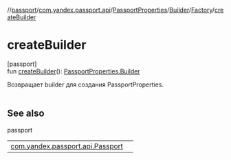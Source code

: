//[passport](../../../../../index.md)/[com.yandex.passport.api](../../../index.md)/[PassportProperties](../../index.md)/[Builder](../index.md)/[Factory](index.md)/[createBuilder](create-builder.md)

# createBuilder

[passport]\
fun [createBuilder](create-builder.md)(): [PassportProperties.Builder](../index.md)

Возвращает builder для создания PassportProperties.<br></br>

## See also

passport

| | |
|---|---|
| [com.yandex.passport.api.Passport](../../../-passport/create-passport-properties-builder.md) |  |

